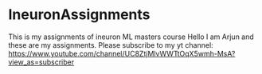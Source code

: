 # IneuronAssignments
This is my assignments of ineuron ML masters course
Hello I am Arjun and these are my assignments.
Please subscribe to my yt channel:
https://www.youtube.com/channel/UC8ZtjMlvWWTtOqX5wmh-MsA?view_as=subscriber
